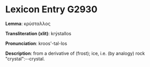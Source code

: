 # Lexicon Entry G2930

**Lemma**: κρύσταλλος

**Transliteration (xlit)**: krýstallos

**Pronunciation**: kroos'-tal-los

**Description**:
from a derivative of  (frost); ice, i.e. (by analogy) rock "crystal":--crystal.
